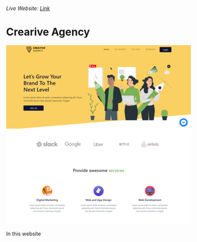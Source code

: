 ###### Live Website: [Link](https://creative-agency1-bd.web.app "Homepage")


# Crearive Agency

![alt text](src/images/screenshot-creative-agency-home.png "Logo Title Text 1")

In this website 